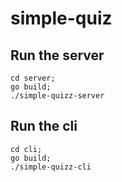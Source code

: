 # simple-quiz

## Run the server

```
cd server;
go build;
./simple-quizz-server
```

## Run the cli

```
cd cli;
go build;
./simple-quizz-cli
```